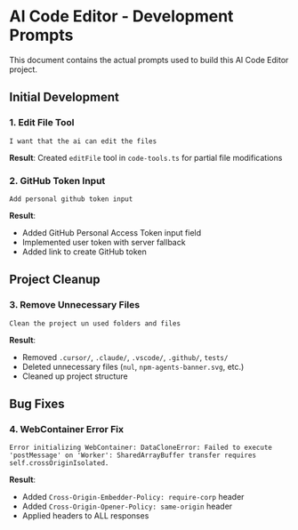 # AI Code Editor - Development Prompts

This document contains the actual prompts used to build this AI Code Editor project.

## Initial Development

### 1. Edit File Tool
```
I want that the ai can edit the files
```
**Result**: Created `editFile` tool in `code-tools.ts` for partial file modifications

### 2. GitHub Token Input
```
Add personal github token input
```
**Result**:
- Added GitHub Personal Access Token input field
- Implemented user token with server fallback
- Added link to create GitHub token

## Project Cleanup

### 3. Remove Unnecessary Files
```
Clean the project un used folders and files
```
**Result**:
- Removed `.cursor/`, `.claude/`, `.vscode/`, `.github/`, `tests/`
- Deleted unnecessary files (`nul`, `npm-agents-banner.svg`, etc.)
- Cleaned up project structure

## Bug Fixes

### 4. WebContainer Error Fix
```
Error initializing WebContainer: DataCloneError: Failed to execute 'postMessage' on 'Worker': SharedArrayBuffer transfer requires self.crossOriginIsolated.
```
**Result**:
- Added `Cross-Origin-Embedder-Policy: require-corp` header
- Added `Cross-Origin-Opener-Policy: same-origin` header
- Applied headers to ALL responses

